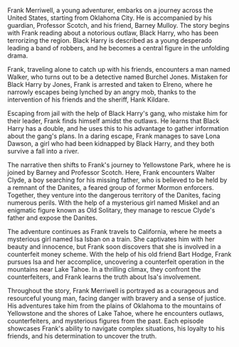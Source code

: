 Frank Merriwell, a young adventurer, embarks on a journey across the United States, starting from Oklahoma City. He is accompanied by his guardian, Professor Scotch, and his friend, Barney Mulloy. The story begins with Frank reading about a notorious outlaw, Black Harry, who has been terrorizing the region. Black Harry is described as a young desperado leading a band of robbers, and he becomes a central figure in the unfolding drama.

Frank, traveling alone to catch up with his friends, encounters a man named Walker, who turns out to be a detective named Burchel Jones. Mistaken for Black Harry by Jones, Frank is arrested and taken to Elreno, where he narrowly escapes being lynched by an angry mob, thanks to the intervention of his friends and the sheriff, Hank Kildare.

Escaping from jail with the help of Black Harry's gang, who mistake him for their leader, Frank finds himself amidst the outlaws. He learns that Black Harry has a double, and he uses this to his advantage to gather information about the gang's plans. In a daring escape, Frank manages to save Lona Dawson, a girl who had been kidnapped by Black Harry, and they both survive a fall into a river.

The narrative then shifts to Frank's journey to Yellowstone Park, where he is joined by Barney and Professor Scotch. Here, Frank encounters Walter Clyde, a boy searching for his missing father, who is believed to be held by a remnant of the Danites, a feared group of former Mormon enforcers. Together, they venture into the dangerous territory of the Danites, facing numerous perils. With the help of a mysterious girl named Miskel and an enigmatic figure known as Old Solitary, they manage to rescue Clyde's father and expose the Danites.

The adventure continues as Frank travels to California, where he meets a mysterious girl named Isa Isban on a train. She captivates him with her beauty and innocence, but Frank soon discovers that she is involved in a counterfeit money scheme. With the help of his old friend Bart Hodge, Frank pursues Isa and her accomplice, uncovering a counterfeit operation in the mountains near Lake Tahoe. In a thrilling climax, they confront the counterfeiters, and Frank learns the truth about Isa's involvement.

Throughout the story, Frank Merriwell is portrayed as a courageous and resourceful young man, facing danger with bravery and a sense of justice. His adventures take him from the plains of Oklahoma to the mountains of Yellowstone and the shores of Lake Tahoe, where he encounters outlaws, counterfeiters, and mysterious figures from the past. Each episode showcases Frank's ability to navigate complex situations, his loyalty to his friends, and his determination to uncover the truth.